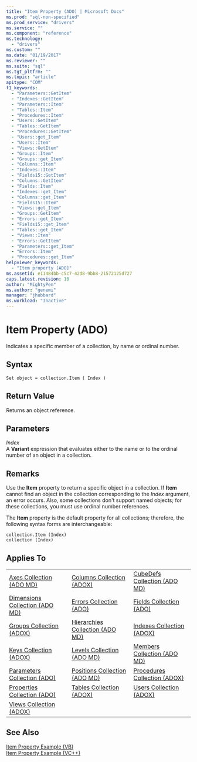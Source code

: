 ```yaml
---
title: "Item Property (ADO) | Microsoft Docs"
ms.prod: "sql-non-specified"
ms.prod_service: "drivers"
ms.service: ""
ms.component: "reference"
ms.technology:
  - "drivers"
ms.custom: ""
ms.date: "01/19/2017"
ms.reviewer: ""
ms.suite: "sql"
ms.tgt_pltfrm: ""
ms.topic: "article"
apitype: "COM"
f1_keywords: 
  - "Parameters::GetItem"
  - "Indexes::GetItem"
  - "Parameters::Item"
  - "Tables::Item"
  - "Procedures::Item"
  - "Users::GetItem"
  - "Tables::GetItem"
  - "Procedures::GetItem"
  - "Users::get_Item"
  - "Users::Item"
  - "Views::GetItem"
  - "Groups::Item"
  - "Groups::get_Item"
  - "Columns::Item"
  - "Indexes::Item"
  - "Fields15::GetItem"
  - "Columns::GetItem"
  - "Fields::Item"
  - "Indexes::get_Item"
  - "Columns::get_Item"
  - "Fields15::Item"
  - "Views::get_Item"
  - "Groups::GetItem"
  - "Errors::get_Item"
  - "Fields15::get_Item"
  - "Tables::get_Item"
  - "Views::Item"
  - "Errors::GetItem"
  - "Parameters::get_Item"
  - "Errors::Item"
  - "Procedures::get_Item"
helpviewer_keywords: 
  - "Item property [ADO]"
ms.assetid: e11484bb-c5c7-42d8-9bb8-21572125d727
caps.latest.revision: 10
author: "MightyPen"
ms.author: "genemi"
manager: "jhubbard"
ms.workload: "Inactive"
---
```

# Item Property (ADO)
Indicates a specific member of a collection, by name or ordinal number.  
  
## Syntax  
  
```  
Set object = collection.Item ( Index )  
```  
  
## Return Value  
 Returns an object reference.  
  
## Parameters  
 *Index*  
 A **Variant** expression that evaluates either to the name or to the ordinal number of an object in a collection.  
  
## Remarks  
 Use the **Item** property to return a specific object in a collection. If **Item** cannot find an object in the collection corresponding to the *Index* argument, an error occurs. Also, some collections don't support named objects; for these collections, you must use ordinal number references.  
  
 The **Item** property is the default property for all collections; therefore, the following syntax forms are interchangeable:  
  
```  
collection.Item (Index)  
collection (Index)  
```  
  
## Applies To  
  
||||  
|-|-|-|  
|[Axes Collection (ADO MD)](../../../ado/reference/ado-md-api/axes-collection-ado-md.md)|[Columns Collection (ADOX)](../../../ado/reference/adox-api/columns-collection-adox.md)|[CubeDefs Collection (ADO MD)](../../../ado/reference/ado-md-api/cubedefs-collection-ado-md.md)|  
|[Dimensions Collection (ADO MD)](../../../ado/reference/ado-md-api/dimensions-collection-ado-md.md)|[Errors Collection (ADO)](../../../ado/reference/ado-api/errors-collection-ado.md)|[Fields Collection (ADO)](../../../ado/reference/ado-api/fields-collection-ado.md)|  
|[Groups Collection (ADOX)](../../../ado/reference/adox-api/groups-collection-adox.md)|[Hierarchies Collection (ADO MD)](../../../ado/reference/ado-md-api/hierarchies-collection-ado-md.md)|[Indexes Collection (ADOX)](../../../ado/reference/adox-api/indexes-collection-adox.md)|  
|[Keys Collection (ADOX)](../../../ado/reference/adox-api/keys-collection-adox.md)|[Levels Collection (ADO MD)](../../../ado/reference/ado-md-api/levels-collection-ado-md.md)|[Members Collection (ADO MD)](../../../ado/reference/ado-md-api/members-collection-ado-md.md)|  
|[Parameters Collection (ADO)](../../../ado/reference/ado-api/parameters-collection-ado.md)|[Positions Collection (ADO MD)](../../../ado/reference/ado-md-api/positions-collection-ado-md.md)|[Procedures Collection (ADOX)](../../../ado/reference/adox-api/procedures-collection-adox.md)|  
|[Properties Collection (ADO)](../../../ado/reference/ado-api/properties-collection-ado.md)|[Tables Collection (ADOX)](../../../ado/reference/adox-api/tables-collection-adox.md)|[Users Collection (ADOX)](../../../ado/reference/adox-api/users-collection-adox.md)|  
|[Views Collection (ADOX)](../../../ado/reference/adox-api/views-collection-adox.md)|||  
  
## See Also  
 [Item Property Example (VB)](../../../ado/reference/ado-api/item-property-example-vb.md)   
 [Item Property Example (VC++)](../../../ado/reference/ado-api/item-property-example-vc.md)   
